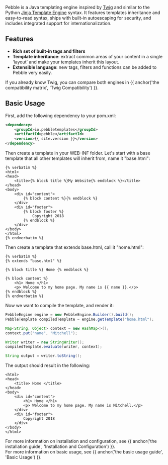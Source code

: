 ---
---

Pebble is a Java templating engine inspired by <a href="https://twig.symfony.com/">Twig</a> and similar to the Python [Jinja Template Engine](https://palletsprojects.com/p/jinja/) syntax. It features templates inheritance and easy-to-read syntax, ships with built-in autoescaping for security, and includes integrated support for internationalization.

## Features

* **Rich set of built-in tags and filters**
* **Template inheritance**: extract common areas of your content in a single ‘layout’ and make
your templates inherit this layout.
* **Extensible language**: new tags, filters and functions can be added to Pebble very easily.

If you already know Twig, you can compare both engines in {{ anchor('the compatibility matrix', 'Twig Compatibility') }}.

## Basic Usage
First, add the following dependency to your pom.xml:
```xml
<dependency>
	<groupId>io.pebbletemplates</groupId>
	<artifactId>pebble</artifactId>
	<version>{{ site.version }}</version>
</dependency>
```

Then create a template in your WEB-INF folder. Let's start with a base template that all
other templates will inherit from, name it "base.html":
```twig
{% verbatim %}
<html>
<head>
	<title>{% block title %}My Website{% endblock %}</title>
</head>
<body>
	<div id="content">
		{% block content %}{% endblock %}
	</div>
	<div id="footer">
		{% block footer %}
			Copyright 2018
		{% endblock %}
	</div>
</body>
</html>
{% endverbatim %}
```
Then create a template that extends base.html, call it "home.html":
```twig
{% verbatim %}
{% extends "base.html" %}

{% block title %} Home {% endblock %}

{% block content %}
	<h1> Home </h1>
	<p> Welcome to my home page. My name is {{ name }}.</p>
{% endblock %}
{% endverbatim %}
```
Now we want to compile the template, and render it:
```java
PebbleEngine engine = new PebbleEngine.Builder().build();
PebbleTemplate compiledTemplate = engine.getTemplate("home.html");

Map<String, Object> context = new HashMap<>();
context.put("name", "Mitchell");

Writer writer = new StringWriter();
compiledTemplate.evaluate(writer, context);

String output = writer.toString();
```
The output should result in the following:
```twig
<html>
<head>
	<title> Home </title>
</head>
<body>
	<div id="content">
		<h1> Home </h1>
	    <p> Welcome to my home page. My name is Mitchell.</p>
	</div>
	<div id="footer">
		Copyright 2018
	</div>
</body>
</html>
```

For more information on installation and configuration, see {{ anchor('the installation guide', 'Installation and Configuration') }}.<br/>
For more information on basic usage, see {{ anchor('the basic usage guide', 'Basic Usage') }}.